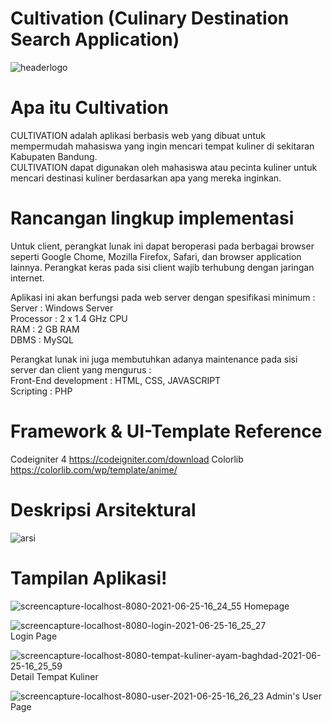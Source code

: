 # Cultivation (Culinary Destination Search Application)
![headerlogo](https://user-images.githubusercontent.com/42132479/116041673-ac8b1280-a697-11eb-96fb-788d77f63f3f.png)


# Apa itu Cultivation
CULTIVATION adalah aplikasi berbasis web yang dibuat untuk mempermudah mahasiswa yang ingin mencari tempat kuliner di sekitaran Kabupaten Bandung.   
CULTIVATION dapat digunakan oleh mahasiswa atau pecinta kuliner untuk mencari destinasi kuliner berdasarkan apa yang mereka inginkan.  

# Rancangan lingkup implementasi
Untuk client, perangkat lunak ini dapat beroperasi pada berbagai browser seperti Google Chome, Mozilla Firefox, Safari, dan browser application lainnya. Perangkat keras pada sisi client wajib terhubung dengan jaringan internet.  
  
Aplikasi ini akan berfungsi pada web server dengan spesifikasi minimum :  
Server : Windows Server  
Processor : 2 x 1.4 GHz CPU  
RAM : 2 GB RAM  
DBMS : MySQL  

Perangkat lunak ini juga membutuhkan adanya maintenance pada sisi server dan client yang mengurus :  
Front-End development : HTML, CSS, JAVASCRIPT  
Scripting : PHP  

# Framework & UI-Template Reference
Codeigniter 4 https://codeigniter.com/download
Colorlib https://colorlib.com/wp/template/anime/

# Deskripsi Arsitektural
![arsi](https://user-images.githubusercontent.com/42132479/116041203-240c7200-a697-11eb-9e17-9a12f57f32cd.png)

# Tampilan Aplikasi!  
  
![screencapture-localhost-8080-2021-06-25-16_24_55](https://user-images.githubusercontent.com/42132479/123402812-56bce300-d5d2-11eb-9ce4-af17b8f059fd.png)
Homepage

![screencapture-localhost-8080-login-2021-06-25-16_25_27](https://user-images.githubusercontent.com/42132479/123402736-3f7df580-d5d2-11eb-9c10-e9e3afe64954.png)  
Login Page

![screencapture-localhost-8080-tempat-kuliner-ayam-baghdad-2021-06-25-16_25_59](https://user-images.githubusercontent.com/42132479/123402868-650aff00-d5d2-11eb-9677-623858553213.png)
Detail Tempat Kuliner

![screencapture-localhost-8080-user-2021-06-25-16_26_23](https://user-images.githubusercontent.com/42132479/123402913-705e2a80-d5d2-11eb-981e-840730b1c3ed.png)
Admin's User Page



